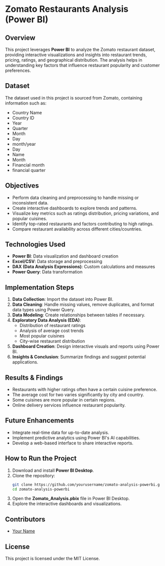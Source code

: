 # Zomato Restaurants Analysis (Power BI)

## Overview
This project leverages **Power BI** to analyze the Zomato restaurant dataset, providing interactive visualizations and insights into restaurant trends, pricing, ratings, and geographical distribution. The analysis helps in understanding key factors that influence restaurant popularity and customer preferences.


## Dataset
The dataset used in this project is sourced from Zomato, containing information such as:
- Country Name
- Country ID
- Year
- Quarter
- Month
- Day
- month/year
- Day
- Name
- Month
- Financial month
- financial quarter

## Objectives
- Perform data cleaning and preprocessing to handle missing or inconsistent data.
- Create interactive dashboards to explore trends and patterns.
- Visualize key metrics such as ratings distribution, pricing variations, and popular cuisines.
- Identify top-rated restaurants and factors contributing to high ratings.
- Compare restaurant availability across different cities/countries.

## Technologies Used
- **Power BI**: Data visualization and dashboard creation
- **Excel/CSV**: Data storage and preprocessing
- **DAX (Data Analysis Expressions)**: Custom calculations and measures
- **Power Query**: Data transformation

## Implementation Steps
1. **Data Collection**: Import the dataset into Power BI.
2. **Data Cleaning**: Handle missing values, remove duplicates, and format data types using Power Query.
3. **Data Modeling**: Create relationships between tables if necessary.
4. **Exploratory Data Analysis (EDA)**:
   - Distribution of restaurant ratings
   - Analysis of average cost trends
   - Most popular cuisines
   - City-wise restaurant distribution
5. **Dashboard Creation**: Design interactive visuals and reports using Power BI.
6. **Insights & Conclusion**: Summarize findings and suggest potential applications.

## Results & Findings
- Restaurants with higher ratings often have a certain cuisine preference.
- The average cost for two varies significantly by city and country.
- Some cuisines are more popular in certain regions.
- Online delivery services influence restaurant popularity.

## Future Enhancements
- Integrate real-time data for up-to-date analysis.
- Implement predictive analytics using Power BI's AI capabilities.
- Develop a web-based interface to share interactive reports.

## How to Run the Project
1. Download and install **Power BI Desktop**.
2. Clone the repository:
   ```bash
   git clone https://github.com/yourusername/zomato-analysis-powerbi.git
   cd zomato-analysis-powerbi
   ```
3. Open the **Zomato_Analysis.pbix** file in Power BI Desktop.
4. Explore the interactive dashboards and visualizations.

## Contributors
- [Your Name](https://github.com/yourusername)

## License
This project is licensed under the MIT License.

